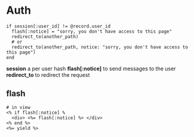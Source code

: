 # Auth

```
if session[:user_id] != @record.user_id
  flash[:notice] = "sorry, you don't have access to this page"
  redirect_to(another_path)
  # or
  redirect_to(another_path, notice: "sorry, you don't have access to this page")
end
```

**session** a per user hash
**flash[:notice]** to send messages to the user
**redirect_to <path>** to redirect the request


## flash
```
# in view
<% if flash[:notice] %
  <div> <%= flash[:notice] %> </div>
<% end %>
<%= yield %>
```
